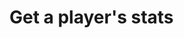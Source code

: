 #  Get a player&apos;s stats

<api-endpoint openapi-path="../../../api-specs/swagger-otr-api.json" method="GET" endpoint="/api/v1/stats/{key}"/>